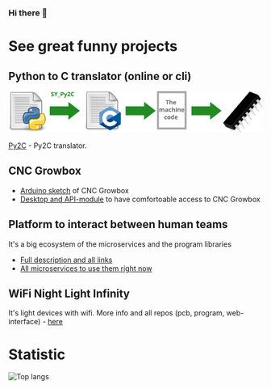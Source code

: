 ### Hi there 👋

# See great funny projects

## Python to C translator (online or cli)

![](https://raw.githubusercontent.com/syeysk/sy_py2c/main/docs/this-py2c-translator.png)

[Py2C](https://github.com/syeysk/sy_py2c) - Py2C translator.

## CNC Growbox

- [Arduino sketch](https://github.com/syeysk/sy-cnc-growbox) of CNC Growbox
- [Desktop and API-module](https://github.com/syeysk/sy-cnc-growbox-py) to have comfortoable access to CNC Growbox

## Platform to interact between human teams

It's a big ecosystem of the microservices and the program libraries

- [Full description and all links](https://github.com/syeysk/django-sy-platform)
- [All microservices to use them right now](https://intera.space/all-microservices/)

## WiFi Night Light Infinity

It's light devices with wifi. More info and all repos (pcb, program, web-interface) - [here](https://syeysk.github.io/)

<!--
**syeysk/syeysk** is a ✨ _special_ ✨ repository because its `README.md` (this file) appears on your GitHub profile.

Here are some ideas to get you started:

- 🔭 I’m currently working on ...
- 🌱 I’m currently learning ...
- 👯 I’m looking to collaborate on ...
- 🤔 I’m looking for help with ...
- 💬 Ask me about ...
- 📫 How to reach me: ...
- 😄 Pronouns: ...
- ⚡ Fun fact: ...
-->

# Statistic

![Top langs](https://github-readme-stats.vercel.app/api/top-langs/?username=syeysk&layout=compact&&theme=tokyonight)